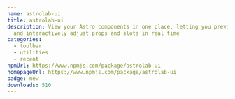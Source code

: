 ```yaml
---
name: astrolab-ui
title: astrolab-ui
description: View your Astro components in one place, letting you preview them
  and interactively adjust props and slots in real time
categories:
  - toolbar
  - utilities
  - recent
npmUrl: https://www.npmjs.com/package/astrolab-ui
homepageUrl: https://www.npmjs.com/package/astrolab-ui
badge: new
downloads: 510
---
```

